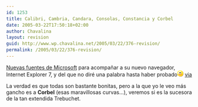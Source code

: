 ```yaml
---
id: 1253
title: Calibri, Cambria, Candara, Consolas, Constancia y Corbel
date: 2005-03-22T17:50:18+02:00
author: Chavalina
layout: revision
guid: http://www.wp.chavalina.net/2005/03/22/376-revision/
permalink: /2005/03/22/376-revision/
---
```

<a href="http://www.poynter.org/column.asp?id=47&#038;aid=78683" target="_blank">Nuevas fuentes de Microsoft</a> para acompa&ntilde;ar a su nuevo navegador, Internet Explorer 7, y del que no dir&eacute; una palabra hasta haber probado![emo](/imagenes/emoticonos/sonrisa.gif) <a href="http://ricplan.f2o.org/index/2005/03/22/217-las-nuevas-fuentes-de-microsoft" target="_blank">via</a> 

La verdad es que todas son bastante bonitas, pero a la que yo le veo m&aacute;s gancho es a **Corbel** (esas maravillosas curvas&#8230;), veremos si es la sucesora de la tan extendida Trebuchet.